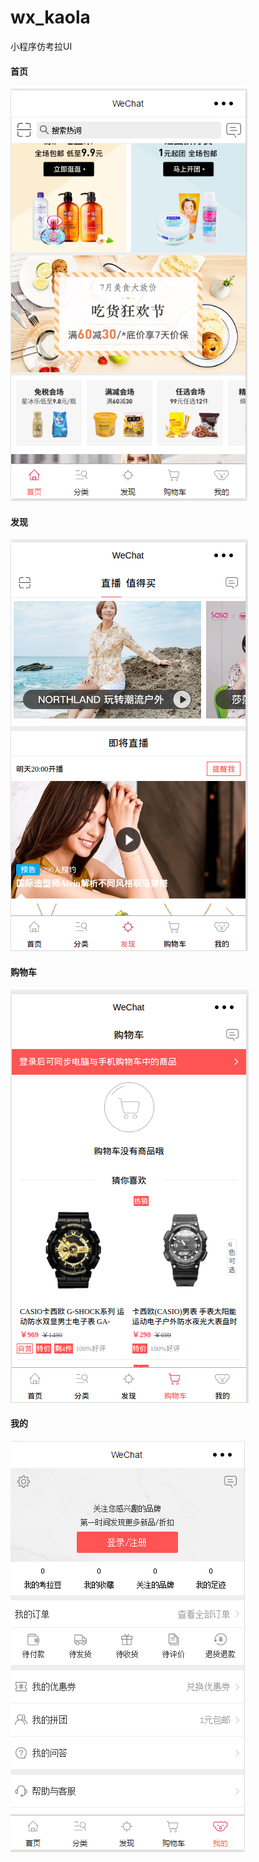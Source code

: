 # wx_kaola
小程序仿考拉UI

#### 首页
![](./screenshot/main.png) 

#### 发现
![](./screenshot/discovery.png)


#### 购物车
![](./screenshot/cart.png)

#### 我的
![](./screenshot/personal.png)



